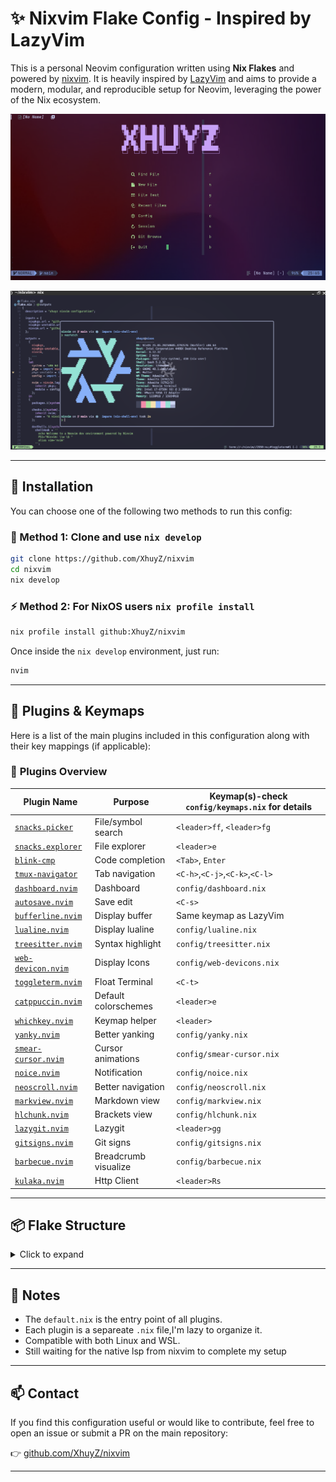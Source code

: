# ✨ Nixvim Flake Config - Inspired by LazyVim

This is a personal Neovim configuration written using **Nix Flakes** and powered by [nixvim](https://github.com/nix-community/nixvim). It is heavily inspired by [LazyVim](https://lazyvim.github.io/) and aims to provide a modern, modular, and reproducible setup for Neovim, leveraging the power of the Nix ecosystem.

![Preview Screenshot](/assets/pic7.png)

![Preview Screenshot](/assets/pic2.png)

---

## 🚀 Installation

You can choose one of the following two methods to run this config:

### 🔁 Method 1: Clone and use `nix develop`

```bash
git clone https://github.com/XhuyZ/nixvim
cd nixvim
nix develop
```

### ⚡ Method 2: For NixOS users `nix profile install`

```bash
nix profile install github:XhuyZ/nixvim
```

Once inside the `nix develop` environment, just run:

```bash
nvim
```

---

## 🔌 Plugins & Keymaps

Here is a list of the main plugins included in this configuration along with their key mappings (if applicable):

### 📁 **Plugins Overview**

| Plugin Name                                                             | Purpose              | Keymap(s)-check `config/keymaps.nix` for details |
| ----------------------------------------------------------------------- | -------------------- | ------------------------------------------------ |
| [`snacks.picker`](https://github.com/folke/snacks.nvim)                 | File/symbol search   | `<leader>ff`, `<leader>fg`                       |
| [`snacks.explorer`](https://github.com/folke/snacks.nvim)               | File explorer        | `<leader>e`                                      |
| [`blink-cmp`](https://github.com/Saghen/blink.cmp)                      | Code completion      | `<Tab>`, `Enter`                                 |
| [`tmux-navigator`](https://github.com/christoomey/vim-tmux-navigator)   | Tab navigation       | `<C-h>`,`<C-j>`,`<C-k>`,`<C-l>`                  |
| [`dashboard.nvim`](https://github.com/nvimdev/dashboard-nvim)           | Dashboard            | `config/dashboard.nix`                           |
| [`autosave.nvim`](https://github.com/pocco81/auto-save.nvim)            | Save edit            | `<C-s>`                                          |
| [`bufferline.nvim`](https://github.com/akinsho/bufferline.nvim)         | Display buffer       | Same keymap as LazyVim                           |
| [`lualine.nvim`](https://github.com/nvim-lualine/lualine.nvim)          | Display lualine      | `config/lualine.nix`                             |
| [`treesitter.nvim`](https://github.com/nvim-treesitter/nvim-treesitter) | Syntax highlight     | `config/treesitter.nix`                          |
| [`web-devicon.nvim`](https://github.com/nvim-tree/nvim-web-devicons)    | Display Icons        | `config/web-devicons.nix`                        |
| [`toggleterm.nvim`](https://github.com/akinsho/toggleterm.nvim)         | Float Terminal       | `<C-t>`                                          |
| [`catppuccin.nvim`](https://github.com/catppuccin/nvim)                 | Default colorschemes | `<leader>e`                                      |
| [`whichkey.nvim`](https://github.com/folke/which-key.nvim)              | Keymap helper        | `<leader>`                                       |
| [`yanky.nvim`](https://github.com/gbprod/yanky.nvim)                    | Better yanking       | `config/yanky.nix`                               |
| [`smear-cursor.nvim`](https://github.com/sphamba/smear-cursor.nvim)     | Cursor animations    | `config/smear-cursor.nix`                        |
| [`noice.nvim`](https://github.com/folke/snacks.nvim)                    | Notification         | `config/noice.nix`                               |
| [`neoscroll.nvim`](https://github.com/karb94/neoscroll.nvim)            | Better navigation    | `config/neoscroll.nix`                           |
| [`markview.nvim`](https://github.com/OXY2DEV/markview.nvim)             | Markdown view        | `config/markview.nix`                            |
| [`hlchunk.nvim`](https://github.com/shellRaining/hlchunk.nvim)          | Brackets view        | `config/hlchunk.nix`                             |
| [`lazygit.nvim`](https://github.com/kdheepak/lazygit.nvim)              | Lazygit              | `<leader>gg`                                     |
| [`gitsigns.nvim`](https://github.com/lewis6991/gitsigns.nvim)           | Git signs            | `config/gitsigns.nix`                            |
| [`barbecue.nvim`](https://github.com/utilyre/barbecue.nvim)             | Breadcrumb visualize | `config/barbecue.nix`                            |
| [`kulaka.nvim`](https://github.com/mistweaverco/kulala.nvim)            | Http Client          | `<leader>Rs`                                     |

---

## 📦 Flake Structure

<details>
<summary>Click to expand</summary>

```text
.
├── flake.nix
├── flake.lock
├── config/
│   ├── lsp/
│   ├── default.nix
│   ├── keymaps.nix
│   └── firstPlugin.nix
    ........
└── README.md
```

</details>

---

## 🧠 Notes

- The `default.nix` is the entry point of all plugins.
- Each plugin is a separeate `.nix` file,I'm lazy to organize it.
- Compatible with both Linux and WSL.
- Still waiting for the native lsp from nixvim to complete my setup

---

## 📫 Contact

If you find this configuration useful or would like to contribute, feel free to open an issue or submit a PR on the main repository:

👉 [github.com/XhuyZ/nixvim](https://github.com/XhuyZ/nixvim)

---
